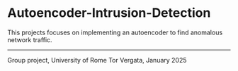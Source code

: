 # Autoencoder-Intrusion-Detection

This projects focuses on implementing an autoencoder to find anomalous network traffic. 

-----
Group project, University of Rome Tor Vergata, January 2025
